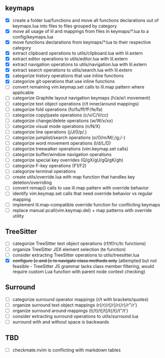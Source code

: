 ## keymaps

- [x] create a folder lua/functions and move all functions declarations out of keymaps.lua into files to files grouped by category
- [x] move all usage of lil and mappings from files in keymaps/*.lua to a config/keymaps.lua  
- [x] move functions declarations from keymaps/*.lua to their respective category
- [x] extract clipboard operations to utils/clipboard.lua with lil.extern
- [x] extract editor operations to utils/editor.lua with lil.extern
- [x] extract navigation operations to utils/navigation.lua with lil.extern
- [x] extract search operations to utils/search.lua with lil.extern
- [x] categorize history operations that use inline functions
- [x] categorize git operations that use inline functions
- [ ] convert remaining vim.keymap.set calls to lil.map pattern where applicable
- [ ] categorize Graphite layout navigation keymaps (h/a/e/i movement)
- [ ] categorize text object operations (r/t inner/around mappings)
- [ ] categorize fold operations (fo/fu/ff/fF/fe/fa)
- [ ] categorize copy/paste operations (c/v/C/V/cc)
- [ ] categorize change/delete operations (w/W/x/xx)
- [ ] categorize visual mode operations (n/N/X)
- [ ] categorize line operations (j/J/0/p/.)
- [ ] categorize jumplist/search operations (o/O/m/M/;/g;/-)
- [ ] categorize word movement operations (l/d/L/D)
- [ ] categorize treewalker operations (vim.keymap.set calls)
- [ ] categorize buffer/window navigation operations
- [ ] categorize special key overrides (Q/gX/gU/gQ/gK/gh)
- [ ] categorize F-key operations (F1/F2)
- [ ] categorize terminal operations
- [ ] create utils/override.lua with map function that handles key deletion/overriding
- [ ] convert remap() calls to use lil.map pattern with override behavior
- [ ] identify vim.keymap.set calls that need override behavior vs regular mapping
- [ ] implement lil.map-compatible override function for conflicting keymaps
- [ ] replace manual pcall(vim.keymap.del) + map patterns with override utility

## TreeSitter

- [ ] categorize TreeSitter text object operations (rf/tf/rc/tc functions)
- [ ] organize TreeSitter JSX element selection (te function)
- [ ] consider extracting TreeSitter operations to utils/treesitter.lua
- [x] ~~configure ]c and [c to navigate class methods only~~ (attempted but not feasible - TreeSitter JS grammar lacks class member filtering, would require custom Lua function with parent node context checking)

## Surround

- [ ] categorize surround operator mappings (r/t with brackets/quotes)
- [ ] organize surround text object mappings (r(/r)/r[/r]/r{/r}/r"/r')
- [ ] organize surround around mappings (t(/t)/t[/t]/t{/t}/t"/t')
- [ ] consider extracting surround operations to utils/surround.lua
- [ ] surround with and without space is backwards

## TBD

- [ ] checkmate.nvim is conflicting with markdown tables